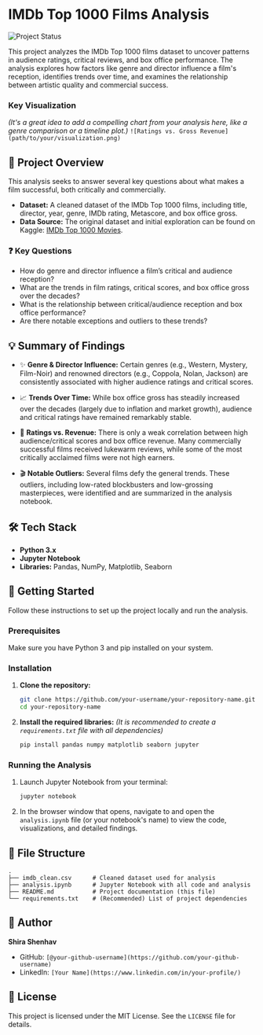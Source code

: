 # IMDb Top 1000 Films Analysis

![Project Status](https://img.shields.io/badge/status-complete-green)

This project analyzes the IMDb Top 1000 films dataset to uncover patterns in audience ratings, critical reviews, and box office performance. The analysis explores how factors like genre and director influence a film's reception, identifies trends over time, and examines the relationship between artistic quality and commercial success.

### Key Visualization
*(It's a great idea to add a compelling chart from your analysis here, like a genre comparison or a timeline plot.)*
`![Ratings vs. Gross Revenue](path/to/your/visualization.png)`

## 🎯 Project Overview

This analysis seeks to answer several key questions about what makes a film successful, both critically and commercially.

*   **Dataset:** A cleaned dataset of the IMDb Top 1000 films, including title, director, year, genre, IMDb rating, Metascore, and box office gross.
*   **Data Source:** The original dataset and initial exploration can be found on Kaggle: [IMDb Top 1000 Movies](https://www.kaggle.com/code/shirahazel/imdb-top-1000-movies).

### ❓ Key Questions
- How do genre and director influence a film’s critical and audience reception?
- What are the trends in film ratings, critical scores, and box office gross over the decades?
- What is the relationship between critical/audience reception and box office performance?
- Are there notable exceptions and outliers to these trends?

## 💡 Summary of Findings

-   ✨ **Genre & Director Influence:** Certain genres (e.g., Western, Mystery, Film-Noir) and renowned directors (e.g., Coppola, Nolan, Jackson) are consistently associated with higher audience ratings and critical scores.

-   📈 **Trends Over Time:** While box office gross has steadily increased over the decades (largely due to inflation and market growth), audience and critical ratings have remained remarkably stable.

-   🤔 **Ratings vs. Revenue:** There is only a weak correlation between high audience/critical scores and box office revenue. Many commercially successful films received lukewarm reviews, while some of the most critically acclaimed films were not high earners.

-   🎬 **Notable Outliers:** Several films defy the general trends. These outliers, including low-rated blockbusters and low-grossing masterpieces, were identified and are summarized in the analysis notebook.

## 🛠️ Tech Stack

-   **Python 3.x**
-   **Jupyter Notebook**
-   **Libraries:** Pandas, NumPy, Matplotlib, Seaborn

## 🚀 Getting Started

Follow these instructions to set up the project locally and run the analysis.

### Prerequisites
Make sure you have Python 3 and pip installed on your system.

### Installation

1.  **Clone the repository:**
    ```sh
    git clone https://github.com/your-username/your-repository-name.git
    cd your-repository-name
    ```
2.  **Install the required libraries:**
    *(It is recommended to create a `requirements.txt` file with all dependencies)*
    ```sh
    pip install pandas numpy matplotlib seaborn jupyter
    ```

### Running the Analysis
1.  Launch Jupyter Notebook from your terminal:
    ```sh
    jupyter notebook
    ```
2.  In the browser window that opens, navigate to and open the `analysis.ipynb` file (or your notebook's name) to view the code, visualizations, and detailed findings.

## 📂 File Structure
```
.
├── imdb_clean.csv      # Cleaned dataset used for analysis
├── analysis.ipynb      # Jupyter Notebook with all code and analysis
├── README.md           # Project documentation (this file)
└── requirements.txt    # (Recommended) List of project dependencies
```

## 👤 Author

**Shira Shenhav**
- GitHub: `[@your-github-username](https://github.com/your-github-username)`
- LinkedIn: `[Your Name](https://www.linkedin.com/in/your-profile/)`

## 📄 License

This project is licensed under the MIT License. See the `LICENSE` file for details.
